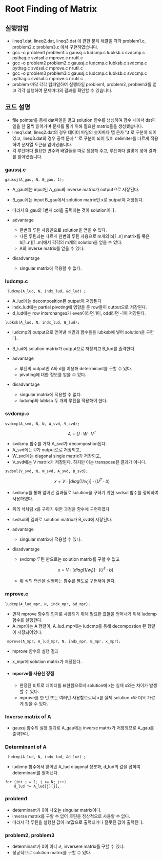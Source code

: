 # Root Finding of Matrix

## 실행방법
- lineq1.dat, lineq2.dat, lineq3.dat 에 관한 문제 해결을 각각 problem1.c, problem2.c problem3.c 에서 구현하였습니다.
- gcc -o problem1 problem1.c gaussj.c ludcmp.c lubksb.c svdcmp.c pythag.c svdsol.c mprove.c nrutil.c
- gcc -o problem2 problem2.c gaussj.c ludcmp.c lubksb.c svdcmp.c pythag.c svdsol.c mprove.c nrutil.c
- gcc -o problem3 problem3.c gaussj.c ludcmp.c lubksb.c svdcmp.c pythag.c svdsol.c mprove.c nrutil.c
- problem 마닥 각각 컴파일하여 실행파일 problem1, problem2, problem3를 얻고 각각 실행하여 문제마다의 결과를 확인할 수 있습니다.

## 코드 설명
- file pointer를 통해 dat파일을 열고 solution 함수를 생성하여 함수 내에서 dat파일을 한 줄씩 읽어가며 문제를 풀기 위해 필요한 matrix들을 생성했습니다.
- lineq1.dat, lineq2.dat의 경우 데이터 파일의 숫자마다 탭 문자 '\t'로 구분이 되어 있고, lineq3.dat의 경우 공백 문자 ' '로 구분이 되어 있어 delimiter를 다르게 적용하여 문자열 토큰을 얻어냈습니다.
- 각 루틴마다 필요한 변수와 배열들을 따로 생성해 주고, 루틴마다 알맞게 넣어 결과를 얻어냈습니다.

### gaussj.c
``` gaussj(A_gau, N, B_gau, 1); ```
- A_gau에는 input인 A_gau의 inverse matrix가 output으로 저장된다.
- B_gau에는 input B_gau에서 solution matrix인 x로 output이 저장된다.
- 따라서 B_gau의 1번째 col을 출력하는 것이 solution이다.

- advantage
    - 한번의 루틴 사용만으로 solution을 얻을 수 있다.
    - 다른 루틴과는 다르게 한번의 루틴 사용으로 m개의 b[1..n] matrix를 묶은 b[1..n][1..m]에서 각각의 m개의 solution을 얻을 수 있다.
    - A의 inverse matrix를 얻을 수 있다.
- disadvantage
    - singular matrix에 적용할 수 없다.


### ludcmp.c

``` ludcmp(A_lud, N, indx_lud, &d_lud) ;```
- A_lud에는 decomposition된 output이 저장된다
- indx_lud에는 partial pivoting에 영향을 준 row들이 output으로 저장된다.
- d_lud에는 row interchanges가 even이라면 1이, odd라면 -1이 저장된다.

``` lubksb(A_lud, N, indx_lud, B_lud); ```
- ludcmp의 output으로 얻어낸 배열과 함수들을 lubksb에 넣어 solution을 구한다.
- B_lud에 solution matrix가 output으로 저장되고 B_lud를 출력한다.

- advantage
    - 루틴의 output인 A와 d를 이용해 determinant를 구할 수 있다.
    - pivoting에 대한 정보를 얻을 수 있다.

- disadvantage
    - singular matrix에 적용할 수 없다.
    - ludcmp와 lubksb 두 개의 루틴을 적용해야 한다.

### svdcmp.c
``` svdcmp(A_svd, N, N, W_svd, V_svd); ```

$$ A = U \cdot W \cdot V^T $$
- svdcmp 함수를 거쳐 A_svd가 decompostion된다.
- A_svd에는 U가 output으로 저장되고,
- W_svd에는 diagonal single matrix가 저장되고,
- V_svd에는 V matrix가 저장된다. 하지만 이는 transpose된 결과가 아니다.

``` svdsol(V_svd, N, W_svd, A_svd, B_svd); ```

$$ x = V \cdot [diag(1/w_j)] \cdot (U^T \cdot b) $$
- svdcmp를 통해 얻어낸 결과들로 solution을 구하기 위한 svdsol 함수를 정의하여 사용하였다.
- 위의 식처럼 x를 구하기 위한 과정을 함수에 구현하였다
- svdsol의 결과로 solution matrix가 B_svd에 저장된다.

- advantage
    - singular matrix에 적용할 수 있다.
- disadvantage
    - svdcmp 루틴 만으로는 solution matrix를 구할 수 없고

    $$ x = V \cdot [diag(1/w_j)] \cdot (U^T \cdot b) $$
    
    - 위 식의 연산을 실행하는 함수를 별도로 구현해야 한다.

### mprove.c
``` ludcmp(A_lud_mpr, N, indx_mpr, &d_mpr); ```
- 먼저 mprove 함수의 인자로 사용되기 위해 필요한 값들을 얻어내기 위해 ludcmp 함수를 실행한다.
- A_mpr에는 A 행렬이, A_lud_mpr에는 ludcmp를 통해 decompostion 된 행렬이 저장되어있다.

``` mprove(A_mpr, A_lud_mpr, N, indx_mpr, B_mpr, x_mpr);```
- mprove 함수의 실행 결과
- x_mpr에 solution matrix가 저장된다.

- #### mporve를 사용한 장점
    - 한정된 비트로 데이터를 표현함으로써 solution에 x는 실제 x와는 차이가 발생할 수 있다.
    - mprove를 한 번 또는 여러번 사용함으로써 x를 실제 solution x와 더욱 가깝게 얻을 수 있다.

### Inverse matrix of A
- gaussj 함수의 실행 결과로 A_gau에는 inverse matrix가 저장되므로 A_gau를 출력한다.

### Determinant of A 
``` ludcmp(A_lud, N, indx_lud, &d_lud) ;```
- ludcmp 함수에서 얻어낸 A_lud diagonal 성분과, d_lud의 값을 곱하여 determinant를 얻어낸다.
```    
for (int j = 1; j <= N; j++)
    d_lud *= A_lud[j][j];
```

### problem1
- determinant가 0이 나오는 singular matrix이다.
- inverse matrix를 구할 수 없어 루틴을 정상적으로 사용할 수 없다.
- 따라서 각 루틴을 실행한 값이 inf값으로 출력되거나 잘못된 값이 출력된다.

### problem2, problem3
- determinant가 0이 아니고, inversere matrix를 구할 수 있다.
- 성공적으로 solution matrix를 구할 수 있다.

##